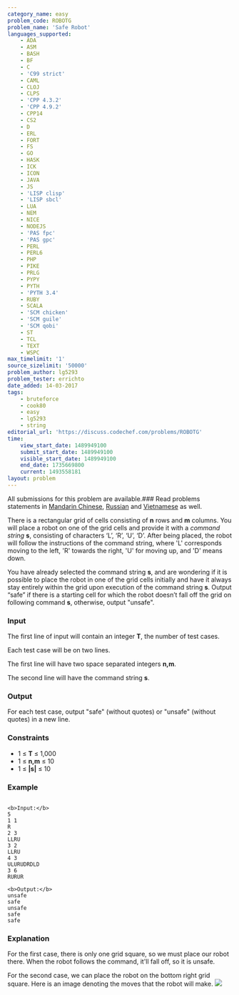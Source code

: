 ```yaml
---
category_name: easy
problem_code: ROBOTG
problem_name: 'Safe Robot'
languages_supported:
    - ADA
    - ASM
    - BASH
    - BF
    - C
    - 'C99 strict'
    - CAML
    - CLOJ
    - CLPS
    - 'CPP 4.3.2'
    - 'CPP 4.9.2'
    - CPP14
    - CS2
    - D
    - ERL
    - FORT
    - FS
    - GO
    - HASK
    - ICK
    - ICON
    - JAVA
    - JS
    - 'LISP clisp'
    - 'LISP sbcl'
    - LUA
    - NEM
    - NICE
    - NODEJS
    - 'PAS fpc'
    - 'PAS gpc'
    - PERL
    - PERL6
    - PHP
    - PIKE
    - PRLG
    - PYPY
    - PYTH
    - 'PYTH 3.4'
    - RUBY
    - SCALA
    - 'SCM chicken'
    - 'SCM guile'
    - 'SCM qobi'
    - ST
    - TCL
    - TEXT
    - WSPC
max_timelimit: '1'
source_sizelimit: '50000'
problem_author: lg5293
problem_tester: errichto
date_added: 14-03-2017
tags:
    - bruteforce
    - cook80
    - easy
    - lg5293
    - string
editorial_url: 'https://discuss.codechef.com/problems/ROBOTG'
time:
    view_start_date: 1489949100
    submit_start_date: 1489949100
    visible_start_date: 1489949100
    end_date: 1735669800
    current: 1493558181
layout: problem
---
```

All submissions for this problem are available.###  Read problems statements in [Mandarin Chinese](http://www.codechef.com/download/translated/COOK80/mandarin/ROBOTG.pdf), [Russian](http://www.codechef.com/download/translated/COOK80/russian/ROBOTG.pdf) and [Vietnamese](http://www.codechef.com/download/translated/COOK80/vietnamese/ROBOTG.pdf) as well.

There is a rectangular grid of cells consisting of **n** rows and **m** columns. You will place a robot on one of the grid cells and provide it with a _command string_ **s**, consisting of characters ‘L’, ‘R’, ‘U’, ‘D’. After being placed, the robot will follow the instructions of the command string, where 'L' corresponds moving to the left, 'R' towards the right, 'U' for moving up, and 'D' means down.

You have already selected the command string **s**, and are wondering if it is possible to place the robot in one of the grid cells initially and have it always stay entirely within the grid upon execution of the command string **s**. Output “safe” if there is a starting cell for which the robot doesn’t fall off the grid on following command **s**, otherwise, output "unsafe".

### Input

The first line of input will contain an integer **T**, the number of test cases.

Each test case will be on two lines.

The first line will have two space separated integers **n,m**.

The second line will have the command string **s**.

### Output

For each test case, output "safe" (without quotes) or "unsafe" (without quotes) in a new line.

### Constraints

- 1 ≤ **T** ≤ 1,000
- 1 ≤ **n,m** ≤ 10
- 1 ≤ **|s|** ≤ 10

### Example

```

<b>Input:</b>
5
1 1
R
2 3
LLRU
3 2
LLRU
4 3
ULURUDRDLD
3 6
RURUR

<b>Output:</b>
unsafe
safe
unsafe
safe
safe

```
### Explanation

For the first case, there is only one grid square, so we must place our robot there. When the robot follows the command, it'll fall off, so it is unsafe.

For the second case, we can place the robot on the bottom right grid square. Here is an image denoting the moves that the robot will make. ![](https://snag.gy/l4krZU.jpg)